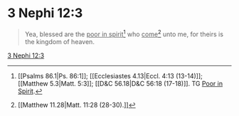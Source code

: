 # 3 Nephi 12:3

> Yea, blessed are the <u>poor in spirit</u>[^a] who <u>come</u>[^b] unto me, for theirs is the kingdom of heaven.

[3 Nephi 12:3](https://www.churchofjesuschrist.org/study/scriptures/bofm/3-ne/12?lang=eng&id=p3#p3)


[^a]: [[Psalms 86.1|Ps. 86:1]]; [[Ecclesiastes 4.13|Eccl. 4:13 (13-14)]]; [[Matthew 5.3|Matt. 5:3]]; [[D&C 56.18|D&C 56:18 (17-18)]]. TG [Poor in Spirit](https://www.churchofjesuschrist.org/study/scriptures/tg/poor-in-spirit?lang=eng).
[^b]: [[Matthew 11.28|Matt. 11:28 (28-30).]]
